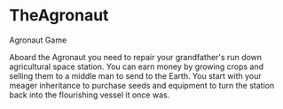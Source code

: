 # TheAgronaut
Agronaut Game

Aboard the Agronaut you need to repair your grandfather's run down agricultural space station. You can earn money by growing crops and selling them to a middle man to send to the Earth. You start with your meager inheritance to purchase seeds and equipment to turn the station back into the flourishing vessel it once was.
